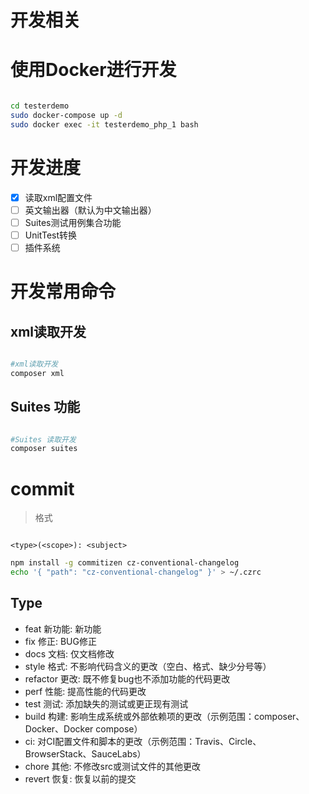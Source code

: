 # 开发相关

# 使用Docker进行开发

```bash

cd testerdemo
sudo docker-compose up -d 
sudo docker exec -it testerdemo_php_1 bash 

```


# 开发进度
* [x] 读取xml配置文件
* [ ] 英文输出器（默认为中文输出器）
* [ ] Suites测试用例集合功能
* [ ] UnitTest转换
* [ ] 插件系统

# 开发常用命令

## xml读取开发
```bash

#xml读取开发
composer xml 

```

## Suites 功能
```bash

#Suites 读取开发
composer suites 

```

# commit 
> 格式
```

<type>(<scope>): <subject>

```
```bash
npm install -g commitizen cz-conventional-changelog
echo '{ "path": "cz-conventional-changelog" }' > ~/.czrc


```

## Type
* feat 新功能:     新功能
* fix  修正:      BUG修正
* docs 文档:     仅文档修改
* style 格式:    不影响代码含义的更改（空白、格式、缺少分号等）
* refactor 更改: 既不修复bug也不添加功能的代码更改
* perf 性能:    提高性能的代码更改
* test 测试:     添加缺失的测试或更正现有测试
* build 构建:    影响生成系统或外部依赖项的更改（示例范围：composer、Docker、Docker compose）
* ci:       对CI配置文件和脚本的更改（示例范围：Travis、Circle、BrowserStack、SauceLabs）
* chore 其他:    不修改src或测试文件的其他更改
* revert 恢复:   恢复以前的提交
